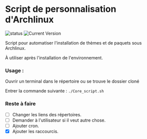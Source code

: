 # Script de personnalisation d'Archlinux
![status](https://img.shields.io/badge/status-alpha-red.svg) ![Current Version](https://img.shields.io/badge/version-1-yellow.svg)

Script pour automatiser l'installation de thèmes et de paquets sous Archlinux.

À utiliser après l'installation de l'environnement.

### Usage :

Ouvrir un terminal dans le répertoire ou se trouve le dossier cloné

Entrer la commande suivante :
`./Core_script.sh`

### Reste à faire
- [ ] Changer les liens des répertoires.
- [ ] Demander à l'utilisateur si il veut autre chose.
- [ ] Ajouter cron.
- [X] Ajouter les raccourcis.
